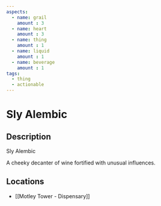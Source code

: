 ```yaml
---
aspects: 
  - name: grail
    amount : 3
  - name: heart
    amount : 3
  - name: thing
    amount : 1
  - name: liquid
    amount : 1
  - name: beverage
    amount : 1
tags:
  - thing
  - actionable
---
```


# Sly Alembic

## Description
Sly Alembic

A cheeky decanter of wine fortified with unusual influences.
## Locations
- [[Motley Tower - Dispensary]]